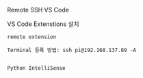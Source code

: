 Remote SSH VS Code


VS Code Extenstions 설치

    remote extension
    
    Terminal 등록 방법: ssh pi@192.168.137.89 -A
    
    
    Python IntelliSense
